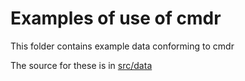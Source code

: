 # Examples of use of cmdr

This folder contains example data conforming to cmdr

The source for these is in [src/data](../src/data/examples)